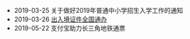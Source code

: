 - 2019-03-25 关于做好2019年普通中小学招生入学工作的通知
- 2019-03-26 [出入境证件全国通办](http://news.sina.com.cn/c/2019-03-26/doc-ihtxyzsm0522695.shtml)
- 2019-05-22 支付宝助力长三角地铁通票